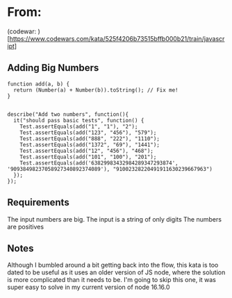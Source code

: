 # From: 
(codewar: )[https://www.codewars.com/kata/525f4206b73515bffb000b21/train/javascript]

## Adding Big Numbers
    function add(a, b) {
      return (Number(a) + Number(b)).toString(); // Fix me!
    }


    describe("Add two numbers", function(){
      it("should pass basic tests", function() {
        Test.assertEquals(add("1", "1"), "2");
        Test.assertEquals(add("123", "456"), "579");
        Test.assertEquals(add("888", "222"), "1110");
        Test.assertEquals(add("1372", "69"), "1441");
        Test.assertEquals(add("12", "456"), "468");
        Test.assertEquals(add("101", "100"), "201");
        Test.assertEquals(add('63829983432984289347293874', '90938498237058927340892374089'), "91002328220491911630239667963")
      });
    });

## Requirements
The input numbers are big.
The input is a string of only digits
The numbers are positives

## Notes
Although I bumbled around a bit getting back into the flow, this kata is too dated to be useful as it uses an older version of JS node, where the solution is more complicated than it needs to be.  I'm going to skip this one, it was super easy to solve in my current version of node 16.16.0